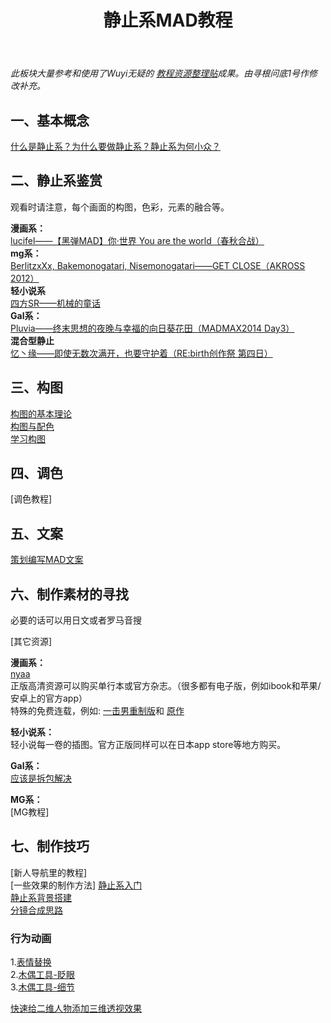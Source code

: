 ﻿---
title: 静止系MAD教程
---

_此板块大量参考和使用了Wuyi无疑的 [教程资源整理贴](https://tieba.baidu.com/p/5405972673)成果。由寻根问底1号作修改补充。_

## 一、基本概念

[什么是静止系？为什么要做静止系？静止系为何小众？](https://www.bilibili.com/video/av7160470/)

## 二、静止系鉴赏

观看时请注意，每个画面的构图，色彩，元素的融合等。

**漫画系：**  
[lucifel——【黑弹MAD】你·世界 You are the world（春秋合战）](http://www.bilibili.com/video/av1855142/)  
**mg系：**  
[BerlitzxXx, Bakemonogatari, Nisemonogatari——GET CLOSE（AKROSS 2012）](http://www.bilibili.com/video/av425321/)  
**轻小说系**   
[四方SR——机械的童话](http://www.bilibili.com/video/av1646592/)  
**Gal系：**  
[Pluvia——终末思想的夜晚与幸福的向日葵花田（MADMAX2014 Day3）](http://www.bilibili.com/video/av1822170/)  
**混合型静止**   
[忆丶缘——即使无数次满开，也要守护着（RE:birth创作祭 第四日）](http://www.bilibili.com/video/av15939414/#page=2)

## 三、构图

[构图的基本理论](https://tieba.baidu.com/p/1699410947)  
[构图与配色](https://tieba.baidu.com/p/3751890486)  
[学习构图](https://www.bilibili.com/video/av6509670/)

## 四、调色

[调色教程]

## 五、文案

[策划编写MAD文案](http://lovebusu.com/ru-he-ce-hua-he-bian-xie-hao-yi-ge-jing-zhi-hua-mad-wen-an/)

## 六、制作素材的寻找

必要的话可以用日文或者罗马音搜

[其它资源]

**漫画系：**  
[nyaa](https://nyaa.si/)  
正版高清资源可以购买单行本或官方杂志。（很多都有电子版，例如ibook和苹果/安卓上的官方app）    
特殊的免费连载，例如: [一击男重制版](https://tonarinoyj.jp/episode/13932016480028985383)和 [原作](http://galaxyheavyblow.web.fc2.com/)

**轻小说系：**    
轻小说每一卷的插图。官方正版同样可以在日本app store等地方购买。

**Gal系：**    
[应该是拆包解决](https://tieba.baidu.com/p/2721396538)

**MG系：**    
[MG教程]

## 七、制作技巧

[新人导航里的教程]  
[一些效果的制作方法]
[静止系入门](https://www.bilibili.com/video/av4834708/)     
[静止系背景搭建](http://www.bilibili.com/read/cv53505/)      
[分镜合成思路](https://www.bilibili.com/video/av6745199/)

### 行为动画

1.[表情替换](https://www.bilibili.com/video/av6290887/)  
2.[木偶工具-眨眼](https://www.bilibili.com/video/av1713666/)  
3.[木偶工具-细节](https://www.bilibili.com/video/av1734635/)

[快速给二维人物添加三维透视效果](https://www.bilibili.com/video/av21275721)  
